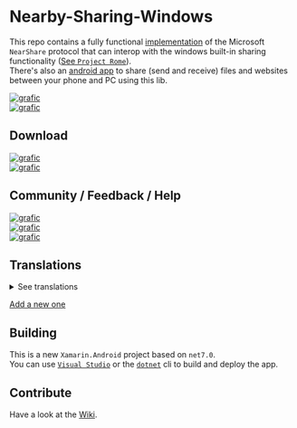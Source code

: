 # Nearby-Sharing-Windows
This repo contains a fully functional [implementation](ShortDev.Microsoft.ConnectedDevices.NearShare/) of the Microsoft `NearShare` protocol that can interop with the windows built-in sharing functionality ([See `Project Rome`]( https://github.com/microsoft/project-rome)).   
There's also an [android app](Nearby%20Sharing%20Windows/) to share (send and receive) files and websites between your phone and PC using this lib.

[![grafic](https://img.shields.io/static/v1?style=for-the-badge&labelColor=212225&logoColor=fff&color=37393E&label=GitHub&message=Source-Code&logo=GitHub)](https://github.com/ShortDevelopment/Nearby-Sharing-Windows/)   
[![grafic](https://img.shields.io/static/v1?style=for-the-badge&labelColor=212225&logoColor=fff&color=EA4AAA&label=GitHub&message=Support&logo=github-sponsors)](https://nearshare.shortdev.de/docs/sponsor)

## Download
[![grafic](https://img.shields.io/static/v1?style=for-the-badge&labelColor=212225&logoColor=fff&color=green&label=PlayStore&message=Stable&logo=google-play)](https://play.google.com/store/apps/details?id=de.shortdev.nearby_sharing_windows)   
[![grafic](https://img.shields.io/static/v1?style=for-the-badge&labelColor=212225&logoColor=fff&color=yellow&label=PlayStore&message=Preview&logo=google-play)](https://play.google.com/apps/testing/de.shortdev.nearby_sharing_windows)

## Community / Feedback / Help
[![grafic](https://img.shields.io/static/v1?style=for-the-badge&labelColor=212225&logoColor=fff&color=37393E&label=FAQ&message=Open&logo=GitHubPages)](https://nearshare.shortdev.de/docs/FAQ)    
[![grafic](https://img.shields.io/static/v1?style=for-the-badge&labelColor=212225&logoColor=fff&color=37393E&label=Setup&message=Windows&logo=windows)](https://nearshare.shortdev.de/docs/setup)    
[![grafic](https://img.shields.io/static/v1?style=for-the-badge&labelColor=212225&logoColor=fff&color=37393E&label=Discord&message=Join&logo=discord)](https://discord.gg/ArFA3Nymr2)

## Translations

<details>
 <summary>See translations</summary>
 
 - German
 - Spanish
 - Russian
 - Ukrainian
 - Chinese (Simplified)
 - French
 - Romanian
 - Polish
 
</details>

[Add a new one](https://github.com/ShortDevelopment/Nearby-Sharing-Windows/wiki/Contributing#add-translation)

## Building
This is a new `Xamarin.Android` project based on `net7.0`.   
You can use [`Visual Studio`](https://visualstudio.microsoft.com/de/) or the [`dotnet`](https://dotnet.microsoft.com/en-us/download) cli to build and deploy the app.

## Contribute
Have a look at the [Wiki](https://github.com/ShortDevelopment/Nearby-Sharing-Windows/wiki/Contributing).
